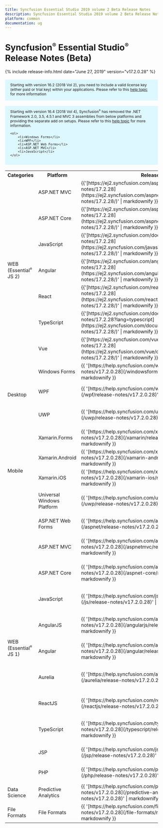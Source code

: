 ```yaml
---
title: Syncfusion Essential Studio 2019 volume 2 Beta Release Notes  
description: Syncfusion Essential Studio 2019 volume 2 Beta Release Notes  
platform: common
documentation: ug
---
```


# Syncfusion<sup style="font-size:70%">&reg;</sup> Essential Studio<sup style="font-size:70%">&reg;</sup>  Release Notes (Beta) 

{% include release-info.html date="June 27, 2019"   version="v17.2.0.28" %} 

<style>
#license {
    font-size: .88em!important;
margin-top: 1.5em;     margin-bottom: 1.5em;
    background-color: #def8ff;
    padding: 10px 17px 14px;
}
</style>

<div id="license">
Starting with version 16.2 (2018 Vol 2), you need to include a valid license key (either paid or trial key) within your applications. 
Please refer to this <a href="/common/essential-studio/licensing/license-key">help topic</a> for more information 
</div>


<div id="license">
    Starting with version 16.4 (2018 Vol 4), Syncfusion<sup style="font-size:70%">&reg;</sup> has removed the .NET Framework 2.0, 3.5, 4.5.1 and MVC 3 assemblies from below platforms and providing the separate add on setups.
    Please refer to this <a href="/common/essential-studio/installation/essential-studio-platform-framework-add-ons">help topic</a> for more information.

    <ol>
        <li>Windows Forms</li>
        <li>WPF</li>
        <li>ASP.NET Web Forms</li>
        <li>ASP.NET MVC</li>
        <li>JavaScript</li>
    </ol>

</div>


<table>
<tr>
<th>
Categories</th><th>
Platform</th><th>
Release Notes</th><th>
Read Me</th></tr>
<tr>
<td rowspan="7">
WEB (Essential<sup style="font-size:70%">&reg;</sup> JS 2)
</td>
<td>
ASP.NET MVC
</td>
<td>{{'[https://ej2.syncfusion.com/aspnetmvc/documentation/release-notes/17.2.28](https://ej2.syncfusion.com/aspnetmvc/documentation/release-notes/17.2.28/)' | markdownify }}
</td>
<td>{{'[http://files2.syncfusion.com/Installs/v17.2.0.28/ReadMe/essential-js2/TypeScript.html](http://files2.syncfusion.com/Installs/v17.2.0.28/ReadMe/essential-js2/ASPMVC.html)' | markdownify }}
</td>
</tr>
<tr>
<td>
ASP.NET Core	
</td>
<td>{{'[https://ej2.syncfusion.com/aspnetcore/documentation/release-notes/17.2.28](https://ej2.syncfusion.com/aspnetcore/documentation/release-notes/17.2.28/)' | markdownify }}
</td>
<td>{{'[http://files2.syncfusion.com/Installs/v17.2.0.28/ReadMe/essential-js2/TypeScript.html](http://files2.syncfusion.com/Installs/v17.2.0.28/ReadMe/essential-js2/ASPNETCORE.html)' | markdownify }}
</td>
</tr>
<tr>
<td>
JavaScript
</td>
<td>{{'[https://ej2.syncfusion.com/documentation/release-notes/17.2.28](https://ej2.syncfusion.com/javascript/documentation/release-notes/17.2.28/)' | markdownify }}
</td>
<td>{{'[http://files2.syncfusion.com/Installs/v17.2.0.28/ReadMe/essential-js2/JavaScript.html](http://files2.syncfusion.com/Installs/v17.2.0.28/ReadMe/essential-js2/JavaScript.html)' | markdownify }}
</td>
</tr>
<tr>
<td>
Angular
</td>
<td>{{'[https://ej2.syncfusion.com/angular/documentation/release-notes/17.2.28](https://ej2.syncfusion.com/angular/documentation/release-notes/17.2.28/)' | markdownify }}
</td>
<td>{{'[http://files2.syncfusion.com/Installs/v17.2.0.28/ReadMe/essential-js2/Angular.html](http://files2.syncfusion.com/Installs/v17.2.0.28/ReadMe/essential-js2/Angular.html)' | markdownify }}
</td>
</tr>
<tr>
<td>
React
</td>
<td>{{'[https://ej2.syncfusion.com/react/documentation/release-notes/17.2.28](https://ej2.syncfusion.com/react/documentation/release-notes/17.2.28/)' | markdownify }}
</td>
<td>{{'[http://files2.syncfusion.com/Installs/v17.2.0.28/ReadMe/essential-js2/React.html](http://files2.syncfusion.com/Installs/v17.2.0.28/ReadMe/essential-js2/React.html)' | markdownify }}
</td>
</tr>
<tr>
<td>
TypeScript
</td>
<td>{{'[https://ej2.syncfusion.com/documentation/release-notes/17.2.28?lang=typescript](https://ej2.syncfusion.com/documentation/release-notes/17.2.28/)' | markdownify }}
</td>
<td>{{'[http://files2.syncfusion.com/Installs/v17.2.0.28/ReadMe/essential-js2/TypeScript.html](http://files2.syncfusion.com/Installs/v17.2.0.28/ReadMe/essential-js2/TypeScript.html)' | markdownify }}
</td>
</tr>
<tr>
<td>
Vue
</td>
<td>{{'[https://ej2.syncfusion.com/vue/documentation/release-notes/17.2.28](https://ej2.syncfusion.com/vue/documentation/release-notes/17.2.28/)' | markdownify }}
</td>
<td>{{'[http://files2.syncfusion.com/Installs/v17.2.0.28/ReadMe/essential-js2/Vue.html](http://files2.syncfusion.com/Installs/v17.2.0.28/ReadMe/essential-js2/Vue.html)' | markdownify }}
</td>
</tr>
<tr>
<td rowspan="3">
Desktop
</td>
<td>
Windows Forms
</td>
<td>{{ '[https://help.syncfusion.com/windowsforms/release-notes/v17.2.0.28](/windowsforms/release-notes/v17.2.0.28)' | markdownify }}
</td>
<td>{{ '[http://files2.syncfusion.com/Installs/v17.2.0.28/ReadMe/WindowsForms.html](http://files2.syncfusion.com/Installs/v17.2.0.28/ReadMe/WindowsForms.html)' | markdownify }}
</td>
</tr>
<tr>
<td>
WPF
</td>
<td>{{ '[https://help.syncfusion.com/wpf/release-notes/v17.2.0.28](/wpf/release-notes/v17.2.0.28)' | markdownify }}
</td>
<td>{{ '[http://files2.syncfusion.com/Installs/v17.2.0.28/ReadMe/WPF.html](http://files2.syncfusion.com/Installs/v17.2.0.28/ReadMe/WPF.html)' | markdownify }}
</td>
</tr>
<tr>
<td>
UWP
</td>
<td>{{ '[https://help.syncfusion.com/uwp/release-notes/v17.2.0.28](/uwp/release-notes/v17.2.0.28)' | markdownify }}
</td>
<td>{{ '[http://files2.syncfusion.com/Installs/v17.2.0.28/ReadMe/UniversalWindows.html](http://files2.syncfusion.com/Installs/v17.2.0.28/ReadMe/UniversalWindows.html)' | markdownify }}
</td>
</tr>
<tr>
<td rowspan="4">
Mobile
</td>
<td>
Xamarin.Forms
</td>
<td>{{ '[https://help.syncfusion.com/xamarin/release-notes/v17.2.0.28](/xamarin/release-notes/v17.2.0.28)' | markdownify }}
</td>
<td>{{ '[http://files2.syncfusion.com/Installs/v17.2.0.28/ReadMe/Xamarin_Forms.html](http://files2.syncfusion.com/Installs/v17.2.0.28/ReadMe/Xamarin_Forms.html)' | markdownify }}
</td>
</tr>
<tr>
<td>
Xamarin.Android
</td>
<td>{{ '[https://help.syncfusion.com/xamarin-android/release-notes/v17.2.0.28](/xamarin-android/release-notes/v17.2.0.28)' | markdownify }}
</td>
<td>{{ '[http://files2.syncfusion.com/Installs/v17.2.0.28/ReadMe/Xamarin_Forms.html](http://files2.syncfusion.com/Installs/v17.2.0.28/ReadMe/Xamarin_Forms.html)' | markdownify }}
</td>
</tr>
<tr>
<td>
Xamarin.iOS
</td>
<td>{{ '[https://help.syncfusion.com/xamarin-ios/release-notes/v17.2.0.28](/xamarin-ios/release-notes/v17.2.0.28)' | markdownify }}
</td>
<td>{{ '[http://files2.syncfusion.com/Installs/v17.2.0.28/ReadMe/Xamarin_Forms.html](http://files2.syncfusion.com/Installs/v17.2.0.28/ReadMe/Xamarin_Forms.html)' | markdownify }}
</td>
</tr>
<tr>
<td>
Universal Windows Platform
</td>
<td>{{ '[https://help.syncfusion.com/uwp/release-notes/v17.2.0.28](/uwp/release-notes/v17.2.0.28)' | markdownify }}
</td>
<td>{{ '[http://files2.syncfusion.com/Installs/v17.2.0.28/ReadMe/UniversalWindows.html](http://files2.syncfusion.com/Installs/v17.2.0.28/ReadMe/UniversalWindows.html)' | markdownify }}
</td>
</tr>
<tr>
<td rowspan="11">
WEB (Essential<sup style="font-size:70%">&reg;</sup> JS 1)
</td>
<td>
ASP.NET Web Forms
</td>
<td>{{ '[https://help.syncfusion.com/aspnet/release-notes/v17.2.0.28](/aspnet/release-notes/v17.2.0.28)' | markdownify }}
</td>
<td>{{ '[http://files2.syncfusion.com/Installs/v17.2.0.28/ReadMe/essential-js1/ASP.html](http://files2.syncfusion.com/Installs/v17.2.0.28/ReadMe/essential-js1/ASP.html)' | markdownify }}
</td>
</tr>
<tr>
<td>
ASP.NET MVC
</td>
<td>{{ '[https://help.syncfusion.com/aspnetmvc/release-notes/v17.2.0.28](/aspnetmvc/release-notes/v17.2.0.28)' | markdownify }}
</td>
<td>{{ '[http://files2.syncfusion.com/Installs/v17.2.0.28/ReadMe/essential-js1/ASPMVC.html](http://files2.syncfusion.com/Installs/v17.2.0.28/ReadMe/essential-js1/ASPMVC.html)' | markdownify }}
</td>
</tr>
<tr>
<td>
ASP.NET Core
</td>
<td>{{ '[https://help.syncfusion.com/aspnet-core/release-notes/v17.2.0.28](/aspnet-core/release-notes/v17.2.0.28)' | markdownify }}
</td>
<td>
{{ '[http://files2.syncfusion.com/Installs/v17.2.0.28/ReadMe/essential-js1/ASPNETCORE.html](http://files2.syncfusion.com/Installs/v17.2.0.28/ReadMe/essential-js1/ASPNETCORE.html)' | markdownify }}
</td>
</tr>
<tr>
<td>
JavaScript
</td>
<td>{{ '[https://help.syncfusion.com/js/release-notes/v17.2.0.28](/js/release-notes/v17.2.0.28)' | markdownify }}
</td>
<td>{{ '[http://files2.syncfusion.com/Installs/v17.2.0.28/ReadMe/essential-js1/JavaScript.html](http://files2.syncfusion.com/Installs/v17.2.0.28/ReadMe/essential-js1/JavaScript.html)' | markdownify }}
</td>
</tr>
<tr>
<td>
AngularJS
</td>
<td>{{ '[https://help.syncfusion.com/angularjs/release-notes/v17.2.0.28](/angularjs/release-notes/v17.2.0.28)' | markdownify }}
</td>
<td>{{ '[http://files2.syncfusion.com/Installs/v17.2.0.28/ReadMe/essential-js1/AngularJS.html](http://files2.syncfusion.com/Installs/v17.2.0.28/ReadMe/essential-js1/AngularJS.html)' | markdownify }}
</td>
</tr>
<tr>
<td>
Angular
</td>
<td>{{ '[https://help.syncfusion.com/angular/release-notes/v17.2.0.28](/angular/release-notes/v17.2.0.28)' | markdownify }}
</td>
<td>{{ '[http://files2.syncfusion.com/Installs/v17.2.0.28/ReadMe/essential-js1/Angular.html](http://files2.syncfusion.com/Installs/v17.2.0.28/ReadMe/essential-js1/Angular.html)' | markdownify }}
</td>
</tr>
<tr>
<td>
Aurelia
</td>
<td>{{ '[https://help.syncfusion.com/aurelia/release-notes/v17.2.0.28](/aurelia/release-notes/v17.2.0.28)' | markdownify }}
</td>
<td>{{ '[http://files2.syncfusion.com/Installs/v17.2.0.28/ReadMe/essential-js1/Aurelia.html](http://files2.syncfusion.com/Installs/v17.2.0.28/ReadMe/essential-js1/Aurelia.html)' | markdownify }}
</td>
</tr>
<tr>
<td>
ReactJS
</td>
<td>{{ '[https://help.syncfusion.com/reactjs/release-notes/v17.2.0.28](/reactjs/release-notes/v17.2.0.28)' | markdownify }}
</td>
<td>{{ '[http://files2.syncfusion.com/Installs/v17.2.0.28/ReadMe/essential-js1/ReactJS.html](http://files2.syncfusion.com/Installs/v17.2.0.28/ReadMe/essential-js1/ReactJS.html)' | markdownify }}
</td>
</tr>
<tr>
<td>
TypeScript
</td>
<td>{{ '[https://help.syncfusion.com/typescript/release-notes/v17.2.0.28](/typescript/release-notes/v17.2.0.28)' | markdownify }}
</td>
<td>{{ '[http://files2.syncfusion.com/Installs/v17.2.0.28/ReadMe/essential-js1/TypeScript.html](http://files2.syncfusion.com/Installs/v17.2.0.28/ReadMe/essential-js1/TypeScript.html)' | markdownify }}
</td>
</tr>
<tr>
<td>
JSP
</td>
<td>{{ '[https://help.syncfusion.com/jsp/release-notes/v17.2.0.28](/jsp/release-notes/v17.2.0.28)' | markdownify }}
</td>
<td>{{ '[http://files2.syncfusion.com/Installs/v17.2.0.28/ReadMe/essential-js1/JSP.html](http://files2.syncfusion.com/Installs/v17.2.0.28/ReadMe/essential-js1/JSP.html)' | markdownify }}
</td>
</tr>
<tr>
<td>
PHP
</td>
<td>{{ '[https://help.syncfusion.com/php/release-notes/v17.2.0.28](/php/release-notes/v17.2.0.28)' | markdownify }}
</td>
<td>{{ '[http://files2.syncfusion.com/Installs/v17.2.0.28/ReadMe/essential-js1/PHP.html](http://files2.syncfusion.com/Installs/v17.2.0.28/ReadMe/essential-js1/PHP.html)' | markdownify }}
</td>
</tr>
<tr>
<td>
Data Science
</td>
<td>
Predictive Analytics
</td>
<td>{{ '[https://help.syncfusion.com/predictive-analytics/release-notes/v17.2.0.28](/predictive-analytics/release-notes/v17.2.0.28)' | markdownify }}
</td>
<td>
</td>
</tr>
<tr>
<td>
File Formats
</td>
<td>
File Formats
</td>
<td>{{ '[https://help.syncfusion.com/file-formats/release-notes/v17.2.0.28](/file-formats/release-notes/v17.2.0.28)' | markdownify }}
</td>
<td>
</td>
</tr>
</table>